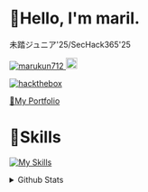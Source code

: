 # 👋Hello, I'm maril.
未踏ジュニア'25/SecHack365'25

<p align="left">
  <a href="https://github.com/marukun712/marukun712/">
    <img src="https://komarev.com/ghpvc/?username=marukun712" alt="marukun712" />
  </a>
  <a href="https://github.com/marukun712">
    <img height="20" src="https://img.shields.io/github/followers/marukun712?label=follow&logo=github&style=flat" />
  </a>
  
  <a href="https://app.hackthebox.com/profile/2134559">![hackthebox](https://www.hackthebox.com/badge/image/2134559)</a>
</p>
 
[💼My Portfolio](https://maril.blue/)

# 🌱Skills
[![My Skills](https://skillicons.dev/icons?i=ts,js,py,cs,go,ruby,nix,html,css,bun,nodejs,deno,remix,nextjs,tailwind,threejs,fastapi,vscode,linux,git,github,docker,unity)](https://skillicons.dev)
 
<details>
  <summary>Github Stats</summary>
  
  <a href="#">![Github stats](https://github-readme-stats.vercel.app/api?username=marukun712&theme=transparent&count_private=true&hide_border=true&line_height=20)</a>
  <a href="#">![Top Langs](https://github-readme-stats.vercel.app/api/top-langs/?username=marukun712&layout=compact&theme=transparent&count_private=true&hide_border=true)</a>
  
  [![trophy](https://github-profile-trophy.vercel.app/?username=marukun712&theme=onedark)](https://github.com/ryo-ma/github-profile-trophy)
  
</details>
